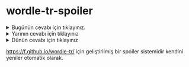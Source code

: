 # wordle-tr-spoiler

<details>
  <summary>Bugünün cevabı için tıklayınız.</summary>
  <br>
    <b> kurya </b>
</details>

<details>
  <summary>Yarının cevabı için tıklayınız</summary>
  <br>
   <b> tenge </b>
</details>

<details>
  <summary>Dünün cevabı için tıklayınız </summary>
  <br>
  <b> yazma </b>
</details>

https://f.github.io/wordle-tr/ için geliştirilmiş bir spoiler sistemidir kendini yeniler otomatik olarak.

